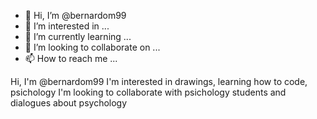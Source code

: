 - 👋 Hi, I’m @bernardom99
- 👀 I’m interested in ...
- 🌱 I’m currently learning ...
- 💞️ I’m looking to collaborate on ...
- 📫 How to reach me ...

<!---
bernardom99/bernardom99 is a ✨ special ✨ repository because its `README.md` (this file) appears on your GitHub profile.
You can click the Preview link to take a look at your changes.
--->
Hi, I'm @bernardom99
I'm interested in drawings, learning how to code, psichology
I'm looking to collaborate with psichology students and dialogues about psychology  
